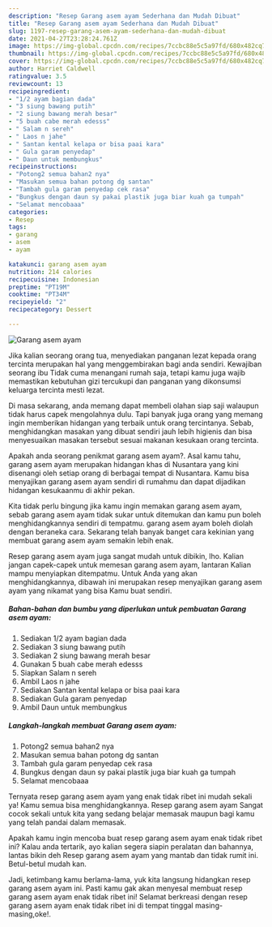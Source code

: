 ```yaml
---
description: "Resep Garang asem ayam Sederhana dan Mudah Dibuat"
title: "Resep Garang asem ayam Sederhana dan Mudah Dibuat"
slug: 1197-resep-garang-asem-ayam-sederhana-dan-mudah-dibuat
date: 2021-04-27T23:28:24.761Z
image: https://img-global.cpcdn.com/recipes/7ccbc88e5c5a97fd/680x482cq70/garang-asem-ayam-foto-resep-utama.jpg
thumbnail: https://img-global.cpcdn.com/recipes/7ccbc88e5c5a97fd/680x482cq70/garang-asem-ayam-foto-resep-utama.jpg
cover: https://img-global.cpcdn.com/recipes/7ccbc88e5c5a97fd/680x482cq70/garang-asem-ayam-foto-resep-utama.jpg
author: Harriet Caldwell
ratingvalue: 3.5
reviewcount: 13
recipeingredient:
- "1/2 ayam bagian dada"
- "3 siung bawang putih"
- "2 siung bawang merah besar"
- "5 buah cabe merah edesss"
- " Salam n sereh"
- " Laos n jahe"
- " Santan kental kelapa or bisa paai kara"
- " Gula garam penyedap"
- " Daun untuk membungkus"
recipeinstructions:
- "Potong2 semua bahan2 nya"
- "Masukan semua bahan potong dg santan"
- "Tambah gula garam penyedap cek rasa"
- "Bungkus dengan daun sy pakai plastik juga biar kuah ga tumpah"
- "Selamat mencobaaa"
categories:
- Resep
tags:
- garang
- asem
- ayam

katakunci: garang asem ayam 
nutrition: 214 calories
recipecuisine: Indonesian
preptime: "PT19M"
cooktime: "PT34M"
recipeyield: "2"
recipecategory: Dessert

---
```



![Garang asem ayam](https://img-global.cpcdn.com/recipes/7ccbc88e5c5a97fd/680x482cq70/garang-asem-ayam-foto-resep-utama.jpg)

Jika kalian seorang orang tua, menyediakan panganan lezat kepada orang tercinta merupakan hal yang menggembirakan bagi anda sendiri. Kewajiban seorang ibu Tidak cuma menangani rumah saja, tetapi kamu juga wajib memastikan kebutuhan gizi tercukupi dan panganan yang dikonsumsi keluarga tercinta mesti lezat.

Di masa  sekarang, anda memang dapat membeli olahan siap saji walaupun tidak harus capek mengolahnya dulu. Tapi banyak juga orang yang memang ingin memberikan hidangan yang terbaik untuk orang tercintanya. Sebab, menghidangkan masakan yang dibuat sendiri jauh lebih higienis dan bisa menyesuaikan masakan tersebut sesuai makanan kesukaan orang tercinta. 



Apakah anda seorang penikmat garang asem ayam?. Asal kamu tahu, garang asem ayam merupakan hidangan khas di Nusantara yang kini disenangi oleh setiap orang di berbagai tempat di Nusantara. Kamu bisa menyajikan garang asem ayam sendiri di rumahmu dan dapat dijadikan hidangan kesukaanmu di akhir pekan.

Kita tidak perlu bingung jika kamu ingin memakan garang asem ayam, sebab garang asem ayam tidak sukar untuk ditemukan dan kamu pun boleh menghidangkannya sendiri di tempatmu. garang asem ayam boleh diolah dengan beraneka cara. Sekarang telah banyak banget cara kekinian yang membuat garang asem ayam semakin lebih enak.

Resep garang asem ayam juga sangat mudah untuk dibikin, lho. Kalian jangan capek-capek untuk memesan garang asem ayam, lantaran Kalian mampu menyiapkan ditempatmu. Untuk Anda yang akan menghidangkannya, dibawah ini merupakan resep menyajikan garang asem ayam yang nikamat yang bisa Kamu buat sendiri.

<!--inarticleads1-->

##### Bahan-bahan dan bumbu yang diperlukan untuk pembuatan Garang asem ayam:

1. Sediakan 1/2 ayam bagian dada
1. Sediakan 3 siung bawang putih
1. Sediakan 2 siung bawang merah besar
1. Gunakan 5 buah cabe merah edesss
1. Siapkan  Salam n sereh
1. Ambil  Laos n jahe
1. Sediakan  Santan kental kelapa or bisa paai kara
1. Sediakan  Gula garam penyedap
1. Ambil  Daun untuk membungkus




<!--inarticleads2-->

##### Langkah-langkah membuat Garang asem ayam:

1. Potong2 semua bahan2 nya
1. Masukan semua bahan potong dg santan
1. Tambah gula garam penyedap cek rasa
1. Bungkus dengan daun sy pakai plastik juga biar kuah ga tumpah
1. Selamat mencobaaa




Ternyata resep garang asem ayam yang enak tidak ribet ini mudah sekali ya! Kamu semua bisa menghidangkannya. Resep garang asem ayam Sangat cocok sekali untuk kita yang sedang belajar memasak maupun bagi kamu yang telah pandai dalam memasak.

Apakah kamu ingin mencoba buat resep garang asem ayam enak tidak ribet ini? Kalau anda tertarik, ayo kalian segera siapin peralatan dan bahannya, lantas bikin deh Resep garang asem ayam yang mantab dan tidak rumit ini. Betul-betul mudah kan. 

Jadi, ketimbang kamu berlama-lama, yuk kita langsung hidangkan resep garang asem ayam ini. Pasti kamu gak akan menyesal membuat resep garang asem ayam enak tidak ribet ini! Selamat berkreasi dengan resep garang asem ayam enak tidak ribet ini di tempat tinggal masing-masing,oke!.

